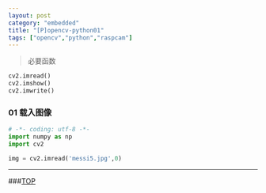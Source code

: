 ```yaml
---
layout: post
category: "embedded"
title: "[P]opencv-python01"
tags: ["opencv","python","raspcam"]
---
```


<a name="top"></a>



> 必要函数 

```python
cv2.imread()
cv2.imshow()
cv2.imwrite()
```

### 01 载入图像

```python
# -*- coding: utf-8 -*-
import numpy as np
import cv2

img = cv2.imread('messi5.jpg',0)
```

- - - 

###[TOP](#top)
